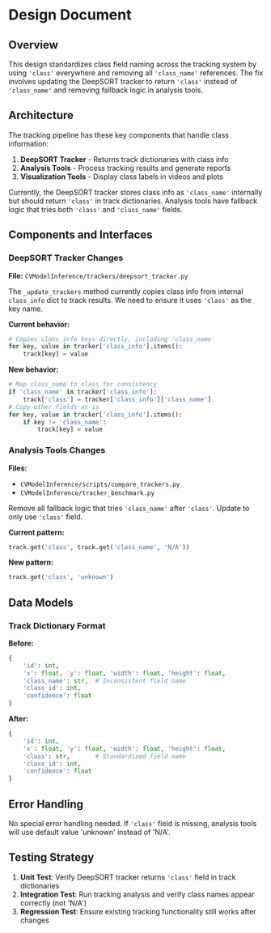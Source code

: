 # Design Document

## Overview

This design standardizes class field naming across the tracking system by using `'class'` everywhere and removing all `'class_name'` references. The fix involves updating the DeepSORT tracker to return `'class'` instead of `'class_name'` and removing fallback logic in analysis tools.

## Architecture

The tracking pipeline has these key components that handle class information:

1. **DeepSORT Tracker** - Returns track dictionaries with class info
2. **Analysis Tools** - Process tracking results and generate reports  
3. **Visualization Tools** - Display class labels in videos and plots

Currently, the DeepSORT tracker stores class info as `'class_name'` internally but should return `'class'` in track dictionaries. Analysis tools have fallback logic that tries both `'class'` and `'class_name'` fields.

## Components and Interfaces

### DeepSORT Tracker Changes

**File:** `CVModelInference/trackers/deepsort_tracker.py`

The `_update_trackers` method currently copies class info from internal `class_info` dict to track results. We need to ensure it uses `'class'` as the key name.

**Current behavior:**
```python
# Copies class_info keys directly, including 'class_name'
for key, value in tracker['class_info'].items():
    track[key] = value
```

**New behavior:**
```python
# Map class_name to class for consistency
if 'class_name' in tracker['class_info']:
    track['class'] = tracker['class_info']['class_name']
# Copy other fields as-is
for key, value in tracker['class_info'].items():
    if key != 'class_name':
        track[key] = value
```

### Analysis Tools Changes

**Files:**
- `CVModelInference/scripts/compare_trackers.py`
- `CVModelInference/tracker_benchmark.py`

Remove all fallback logic that tries `'class_name'` after `'class'`. Update to only use `'class'` field.

**Current pattern:**
```python
track.get('class', track.get('class_name', 'N/A'))
```

**New pattern:**
```python
track.get('class', 'unknown')
```

## Data Models

### Track Dictionary Format

**Before:**
```python
{
    'id': int,
    'x': float, 'y': float, 'width': float, 'height': float,
    'class_name': str,  # Inconsistent field name
    'class_id': int,
    'confidence': float
}
```

**After:**
```python
{
    'id': int,
    'x': float, 'y': float, 'width': float, 'height': float,
    'class': str,       # Standardized field name
    'class_id': int,
    'confidence': float
}
```

## Error Handling

No special error handling needed. If `'class'` field is missing, analysis tools will use default value 'unknown' instead of 'N/A'.

## Testing Strategy

1. **Unit Test**: Verify DeepSORT tracker returns `'class'` field in track dictionaries
2. **Integration Test**: Run tracking analysis and verify class names appear correctly (not 'N/A')
3. **Regression Test**: Ensure existing tracking functionality still works after changes